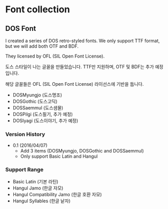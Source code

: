 # Font collection

## DOS Font

I created a series of DOS retro-styled fonts. We only support TTF format, but we will add both OTF and BDF.

They licensed by OFL (SIL Open Font License).

도스 스타일이 나는 글꼴을 만들었습니다. TTF만 지원하며, OTF 및 BDF는 추가 예정입니다.

해당 글꼴들은 OFL (SIL Open Font License) 라이선스에 기반을 둡니다.

* DOSMyungjo (도스명조)
* DOSGothic (도스고딕)
* DOSSaemmul (도스샘물)
* DOSPilgi (도스필기, 추가 예정)
* DOSIyagi (도스이야기, 추가 예정)

### Version History
* 0.1 (2016/04/07)
  * Add 3 items (DOSMyungjo, DOSGothic and DOSSaemmul)
  * Only support Basic Latin and Hangul

### Support Range
* Basic Latin (기본 라틴)
* Hangul Jamo (한글 자모)
* Hangul Compatibility Jamo (한글 호환 자모)
* Hangul Syllables (한글 낱자)
